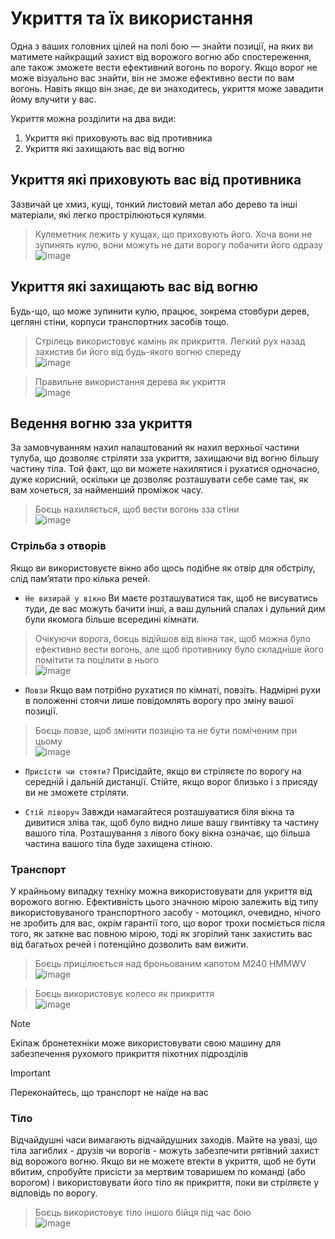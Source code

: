 # Укриття та їх використання
Одна з ваших головних цілей на полі бою — знайти позиції, на яких ви матимете найкращий захист від ворожого вогню або спостереження, але також зможете вести ефективний вогонь по ворогу. Якщо ворог не може візуально вас знайти, він не зможе ефективно вести по вам вогонь. Навіть якщо він знає, де ви знаходитесь, укриття може завадити йому влучити у вас.

Укриття можна розділити на два види:
1. Укриття які приховують вас від противника
2. Укриття які захищають вас від вогню

## Укриття які приховують вас від противника
Зазвичай це хмиз, кущі, тонкий листовий метал або дерево та інші матеріали, які легко прострілюються кулями.
> Кулеметник лежить у кущах, що приховують його. Хоча вони не зупинять кулю, вони можуть не дати ворогу побачити його одразу    
> ![image](https://github.com/vsrJaguar/Materials/assets/68085487/a9d8766b-e5f2-43d7-a32d-0ebf709936b2)

## Укриття які захищають вас від вогню
Будь-що, що може зупинити кулю, працює, зокрема стовбури дерев, цегляні стіни, корпуси транспортних засобів тощо.
> Стрілець використовує камінь як прикриття. Легкий рух назад захистив би його від будь-якого вогню спереду    
> ![image](https://github.com/vsrJaguar/Materials/assets/68085487/ef35d119-bc3c-42da-bb71-1aaf964dc120)

> Правильне використання дерева як укриття  
> ![image](https://github.com/vsrJaguar/Materials/assets/68085487/ef909d02-79cf-47d7-8117-30cdf0563ded)

## Ведення вогню зза укриття
За замовчуванням нахил налаштований як нахил верхньої частини тулуба, що дозволяє стріляти зза укриття, захищаючи від вогню більшу частину тіла. Той факт, що ви можете нахилятися і рухатися одночасно, дуже корисний, оскільки це дозволяє розташувати себе саме так, як вам хочеться, за найменший проміжок часу.
> Боєць нахиляється, щоб вести вогонь зза стіни  
> ![image](https://github.com/vsrJaguar/Materials/assets/68085487/057e9e3a-4757-4b6c-97ce-0a61128275c4)

### Стрільба з отворів
Якщо ви використовуєте вікно або щось подібне як отвір для обстрілу, слід пам’ятати про кілька речей.
- `Не визирай у вікно` Ви маєте розташуватися так, щоб не висуватись туди, де вас можуть бачити інші, а ваш дульний спалах і дульний дим були якомога більше всередині кімнати.
> Очікуючи ворога, боєць відійшов від вікна так, щоб можна було ефективно вести вогонь, але щоб противнику було складніше його помітити та поцілити в нього  
> ![image](https://github.com/vsrJaguar/Materials/assets/68085487/dd4a68bd-019d-4794-8ae3-a15fec9177f1)

- `Повзи` Якщо вам потрібно рухатися по кімнаті, повзіть. Надмірні рухи в положенні стоячи лише повідомлять ворогу про зміну вашої позиції.
> Боєць повзе, щоб змінити позицію та не бути поміченим при цьому  
> ![image](https://github.com/vsrJaguar/Materials/assets/68085487/84d3c957-062f-4d70-a6e0-7a2c623fc1d8)

- `Присісти чи стояти?` Присідайте, якщо ви стріляєте по ворогу на середній і дальній дистанції. Стійте, якщо ворог близько і з присяду ви не зможете стріляти.

- `Стій ліворуч` Завжди намагайтеся розташуватися біля вікна та дивитися зліва так, щоб було видно лише вашу гвинтівку та частину вашого тіла. Розташування з лівого боку вікна означає, що більша частина вашого тіла буде захищена стіною.

### Транспорт
У крайньому випадку техніку можна використовувати для укриття від ворожого вогню. Ефективність цього значною мірою залежить від типу використовуваного транспортного засобу - мотоцикл, очевидно, нічого не зробить для вас, окрім гарантії того, що ворог трохи посміється після того, як заткне вас повною мірою, тоді як згорілий танк захистить вас від багатьох речей і потенційно дозволить вам вижити.
> Боєць прицілюється над броньованим капотом M240 HMMWV  
> ![image](https://github.com/vsrJaguar/Materials/assets/68085487/f56063a0-c1be-4c70-8de0-5f581fd094b4)

> Боєць використовує колесо як прикриття  
> ![image](https://github.com/vsrJaguar/Materials/assets/68085487/256ea12e-ec61-46c4-9345-1b02be087261)

> [!NOTE]
> Екіпаж бронетехніки може використовувати свою машину для забезпечення рухомого прикриття піхотних підрозділів

> [!IMPORTANT]
> Переконайтесь, що транспорт не наїде на вас

### Тіло
Відчайдушні часи вимагають відчайдушних заходів. Майте на увазі, що тіла загиблих - друзів чи ворогів - можуть забезпечити рятівний захист від ворожого вогню. Якщо ви не можете втекти в укриття, щоб не бути вбитим, спробуйте присісти за мертвим товаришем по команді (або ворогом) і використовувати його тіло як прикриття, поки ви стріляєте у відповідь по ворогу.
> Боєць використовує тіло іншого бійця під час бою  
> ![image](https://github.com/vsrJaguar/Materials/assets/68085487/0b7091a2-b52f-423c-b443-4be411bc890d)
